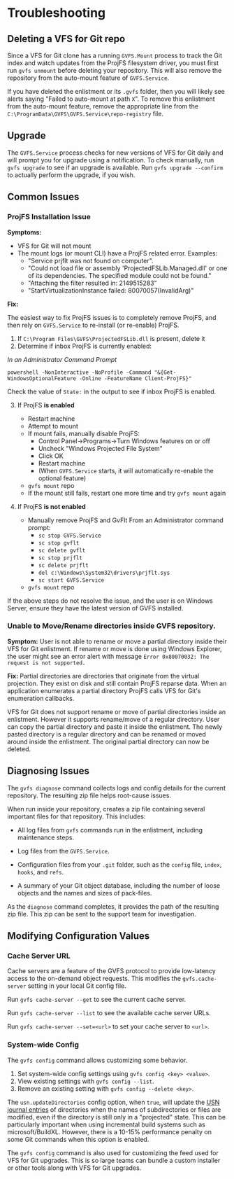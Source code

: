 Troubleshooting
===============

Deleting a VFS for Git repo
---------------------------

Since a VFS for Git clone has a running `GVFS.Mount` process to track the
Git index and watch updates from the ProjFS filesystem driver, you must
first run `gvfs unmount` before deleting your repository. This will also
remove the repository from the auto-mount feature of `GVFS.Service`.

If you have deleted the enlistment or its `.gvfs` folder, then you will
likely see alerts saying "Failed to auto-mount at path `X`". To remove
this enlistment from the auto-mount feature, remove the appropriate line
from the `C:\ProgramData\GVFS\GVFS.Service\repo-registry` file.

Upgrade
-------

The `GVFS.Service` process checks for new versions of VFS for Git daily and
will prompt you for upgrade using a notification. To check manually, run
`gvfs upgrade` to see if an upgrade is available. Run `gvfs upgrade --confirm`
to actually perform the upgrade, if you wish.

Common Issues
-------------

### ProjFS Installation Issue

**Symptoms:**

- VFS for Git will not mount
- The mount logs (or mount CLI) have a ProjFS related error.
Examples:
   - "Service prjflt was not found on computer".
    - "Could not load file or assembly 'ProjectedFSLib.Managed.dll' or one
      of its dependencies. The specified module could not be found."
    - "Attaching the filter resulted in: 2149515283"
    - "StartVirtualizationInstance failed: 80070057(InvalidArg)"

**Fix:**

The easiest way to fix ProjFS issues is to completely remove ProjFS, and 
then rely on `GVFS.Service` to re-install (or re-enable) ProjFS.

1. If `C:\Program Files\GVFS\ProjectedFSLib.dll` is present, delete it
2. Determine if inbox ProjFS is currently enabled:

*In an Administrator Command Prompt*

```powershell -NonInteractive -NoProfile -Command "&{Get-WindowsOptionalFeature -Online -FeatureName Client-ProjFS}"```

Check the value of `State:` in the output to see if inbox ProjFS is enabled.

3. If ProjFS **is enabled**
   - Restart machine
   - Attempt to mount
   - If mount fails, manually disable ProjFS:
       - Control Panel->Programs->Turn Windows features on or off
       - Uncheck "Windows Projected File System"
      - Click OK
      - Restart machine
      - (When `GVFS.Service` starts, it will automatically re-enable the optional feature)
    - `gvfs mount` repo
    - If the mount still fails, restart one more time and try `gvfs mount` again

4. If ProjFS **is not enabled**
    - Manually remove ProjFS and GvFlt
    From an Administrator command prompt:
        - `sc stop GVFS.Service`
       -  `sc stop gvflt`
       -  `sc delete gvflt`
       - `sc stop prjflt`
      - `sc delete prjflt`
      - `del c:\Windows\System32\drivers\prjflt.sys`
      - `sc start GVFS.Service`
    - `gvfs mount` repo

If the above steps do not resolve the issue, and the user is on Windows
Server, ensure they have the latest version of GVFS installed.

### Unable to Move/Rename directories inside GVFS repository.

**Symptom:**
User is not able to rename or move a partial directory inside their
VFS for Git enlistment. If rename or move is done using Windows Explorer,
the user might see an error alert with message ```Error 0x80070032: The request is not supported.```

**Fix:**
Partial directories are directories that originate from the virtual projection.
They exist on disk and still contain ProjFS reparse data. When an application
enumerates a partial directory ProjFS calls VFS for Git's enumeration callbacks.

VFS for Git does not support rename or move of partial directories inside an
enlistment. However it supports rename/move of a regular directory. User can
copy the partial directory and paste it inside the enlistment. The newly pasted
directory is a regular directory and can be renamed or moved around inside the
enlistment. The original partial directory can now be deleted.

Diagnosing Issues
-----------------

The `gvfs diagnose` command collects logs and config details for the current
repository. The resulting zip file helps root-cause issues.

When run inside your repository, creates a zip file containing several important
files for that repository. This includes:

* All log files from `gvfs` commands run in the enlistment, including
  maintenance steps.

* Log files from the `GVFS.Service`.

* Configuration files from your `.git` folder, such as the `config` file,
  `index`, `hooks`, and `refs`.

* A summary of your Git object database, including the number of loose objects
  and the names and sizes of pack-files.

As the `diagnose` command completes, it provides the path of the resulting
zip file. This zip can be sent to the support team for investigation.

Modifying Configuration Values
------------------------------

### Cache Server URL

Cache servers are a feature of the GVFS protocol to provide low-latency
access to the on-demand object requests. This modifies the `gvfs.cache-server`
setting in your local Git config file.

Run `gvfs cache-server --get` to see the current cache server.

Run `gvfs cache-server --list` to see the available cache server URLs.

Run `gvfs cache-server --set=<url>` to set your cache server to `<url>`.

### System-wide Config

The `gvfs config` command allows customizing some behavior.

1. Set system-wide config settings using `gvfs config <key> <value>`.
2. View existing settings with `gvfs config --list`.
3. Remove an existing setting with `gvfs config --delete <key>`.

The `usn.updateDirectories` config option, when `true`, will update the
[USN journal entries](https://docs.microsoft.com/en-us/windows-server/administration/windows-commands/fsutil-usn)
of directories when the names of subdirectories or files are modified,
even if the directory is still only in a "projected" state. This can be
particularly important when using incremental build systems such as
microsoft/BuildXL. However, there is a 10-15% performance penalty on some
Git commands when this option is enabled.

The `gvfs config` command is also used for customizing the feed used for
VFS for Git upgrades. This is so large teams can bundle a custom installer
or other tools along with VFS for Git upgrades.
